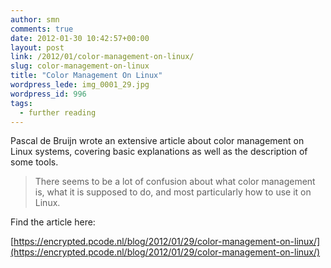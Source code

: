 ```yaml
---
author: smn
comments: true
date: 2012-01-30 10:42:57+00:00
layout: post
link: /2012/01/color-management-on-linux/
slug: color-management-on-linux
title: "Color Management On Linux"
wordpress_lede: img_0001_29.jpg
wordpress_id: 996
tags:
  - further reading
---
```

Pascal de Bruijn wrote an extensive article about color management on Linux systems, covering basic explanations as well as the description of some tools.

> There seems to be a lot of confusion about what color management is, what it is supposed to do, and most particularly how to use it on Linux.

Find the article here:

[https://encrypted.pcode.nl/blog/2012/01/29/color-management-on-linux/](https://encrypted.pcode.nl/blog/2012/01/29/color-management-on-linux/)


